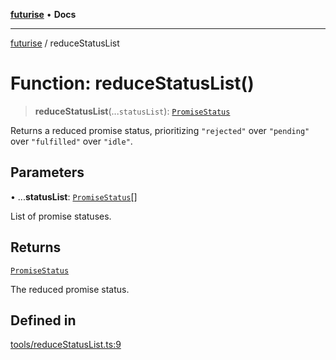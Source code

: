 [**futurise**](../README.md) • **Docs**

***

[futurise](../README.md) / reduceStatusList

# Function: reduceStatusList()

> **reduceStatusList**(...`statusList`): [`PromiseStatus`](../type-aliases/PromiseStatus.md)

Returns a reduced promise status, prioritizing `"rejected"` over `"pending"` over `"fulfilled"` over `"idle"`.

## Parameters

• ...**statusList**: [`PromiseStatus`](../type-aliases/PromiseStatus.md)[]

List of promise statuses.

## Returns

[`PromiseStatus`](../type-aliases/PromiseStatus.md)

The reduced promise status.

## Defined in

[tools/reduceStatusList.ts:9](https://github.com/nevoland/futurise/blob/63f48b6115a80787f9d38f76cd4d2ba6aa6e217f/lib/tools/reduceStatusList.ts#L9)
